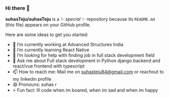 ### Hi there 👋

**suhasTeju/suhasTeju** is a ✨ _special_ ✨ repository because its `README.md` (this file) appears on your GitHub profile.

Here are some ideas to get you started:

- 🔭 I’m currently working at  Advanced Structures India
- 🌱 I’m currently learning  React Native
- 🤔 I’m looking for help with finding job in full stack development field
- 💬 Ask me about Full stack development in Python django backend and react/vue frontend with typescript 
- 📫 How to reach me: Mail me on suhasteju84@gmail.com or reachout to my linkedin profile
- 😄 Pronouns: suhas r
- ⚡ Fun fact: Ill code when im boared, when im sad and when im happy


